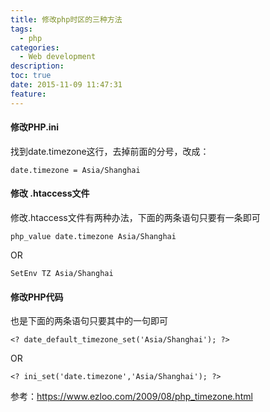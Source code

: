 ```yaml
---
title: 修改php时区的三种方法
tags:
  - php
categories:
  - Web development
description: 
toc: true
date: 2015-11-09 11:47:31
feature:
---
```


#### 修改PHP.ini
找到date.timezone这行，去掉前面的分号，改成：
```
date.timezone = Asia/Shanghai
```

#### 修改 .htaccess文件
修改.htaccess文件有两种办法，下面的两条语句只要有一条即可
```
php_value date.timezone Asia/Shanghai
```
OR
```
SetEnv TZ Asia/Shanghai
```

#### 修改PHP代码
也是下面的两条语句只要其中的一句即可
```
<? date_default_timezone_set('Asia/Shanghai'); ?>
```
OR
```
<? ini_set('date.timezone','Asia/Shanghai'); ?>
```

参考：https://www.ezloo.com/2009/08/php_timezone.html

